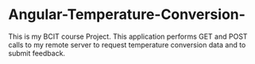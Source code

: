 # Angular-Temperature-Conversion-
This is my BCIT course Project. This application performs GET and POST calls to my remote server to request temperature conversion data and to submit feedback.  
